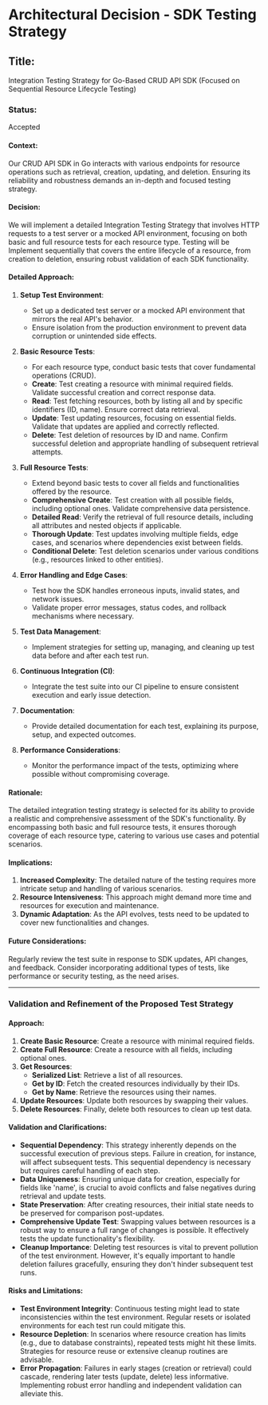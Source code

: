 # Architectural Decision - SDK Testing Strategy

## Title:

Integration Testing Strategy for Go-Based CRUD API SDK (Focused on Sequential Resource Lifecycle Testing)

### Status:

Accepted

#### Context:

Our CRUD API SDK in Go interacts with various endpoints for resource operations such as retrieval, creation, updating, and deletion. Ensuring its reliability and robustness demands an in-depth and focused testing strategy.

#### Decision:

We will implement a detailed Integration Testing Strategy that involves HTTP requests to a test server or a mocked API environment, focusing on both basic and full resource tests for each resource type. Testing will be Implement sequentially that covers the entire lifecycle of a resource, from creation to deletion, ensuring robust validation of each SDK functionality.

#### Detailed Approach:

1. **Setup Test Environment**:
   - Set up a dedicated test server or a mocked API environment that mirrors the real API's behavior.
   - Ensure isolation from the production environment to prevent data corruption or unintended side effects.

2. **Basic Resource Tests**:
   - For each resource type, conduct basic tests that cover fundamental operations (CRUD).
   - **Create**: Test creating a resource with minimal required fields. Validate successful creation and correct response data.
   - **Read**: Test fetching resources, both by listing all and by specific identifiers (ID, name). Ensure correct data retrieval.
   - **Update**: Test updating resources, focusing on essential fields. Validate that updates are applied and correctly reflected.
   - **Delete**: Test deletion of resources by ID and name. Confirm successful deletion and appropriate handling of subsequent retrieval attempts.

3. **Full Resource Tests**:
   - Extend beyond basic tests to cover all fields and functionalities offered by the resource.
   - **Comprehensive Create**: Test creation with all possible fields, including optional ones. Validate comprehensive data persistence.
   - **Detailed Read**: Verify the retrieval of full resource details, including all attributes and nested objects if applicable.
   - **Thorough Update**: Test updates involving multiple fields, edge cases, and scenarios where dependencies exist between fields.
   - **Conditional Delete**: Test deletion scenarios under various conditions (e.g., resources linked to other entities).

4. **Error Handling and Edge Cases**:
   - Test how the SDK handles erroneous inputs, invalid states, and network issues.
   - Validate proper error messages, status codes, and rollback mechanisms where necessary.

5. **Test Data Management**:
   - Implement strategies for setting up, managing, and cleaning up test data before and after each test run.

6. **Continuous Integration (CI)**:
   - Integrate the test suite into our CI pipeline to ensure consistent execution and early issue detection.

7. **Documentation**:
   - Provide detailed documentation for each test, explaining its purpose, setup, and expected outcomes.

8. **Performance Considerations**:
   - Monitor the performance impact of the tests, optimizing where possible without compromising coverage.

#### Rationale:
The detailed integration testing strategy is selected for its ability to provide a realistic and comprehensive assessment of the SDK's functionality. By encompassing both basic and full resource tests, it ensures thorough coverage of each resource type, catering to various use cases and potential scenarios.

#### Implications:

1. **Increased Complexity**: The detailed nature of the testing requires more intricate setup and handling of various scenarios.
2. **Resource Intensiveness**: This approach might demand more time and resources for execution and maintenance.
3. **Dynamic Adaptation**: As the API evolves, tests need to be updated to cover new functionalities and changes.

#### Future Considerations:

Regularly review the test suite in response to SDK updates, API changes, and feedback. Consider incorporating additional types of tests, like performance or security testing, as the need arises.

---

### Validation and Refinement of the Proposed Test Strategy

#### Approach:

1. **Create Basic Resource**: Create a resource with minimal required fields.
2. **Create Full Resource**: Create a resource with all fields, including optional ones.
3. **Get Resources**:
   - **Serialized List**: Retrieve a list of all resources.
   - **Get by ID**: Fetch the created resources individually by their IDs.
   - **Get by Name**: Retrieve the resources using their names.
4. **Update Resources**: Update both resources by swapping their values.
5. **Delete Resources**: Finally, delete both resources to clean up test data.

#### Validation and Clarifications:

- **Sequential Dependency**: This strategy inherently depends on the successful execution of previous steps. Failure in creation, for instance, will affect subsequent tests. This sequential dependency is necessary but requires careful handling of each step.
- **Data Uniqueness**: Ensuring unique data for creation, especially for fields like 'name', is crucial to avoid conflicts and false negatives during retrieval and update tests.
- **State Preservation**: After creating resources, their initial state needs to be preserved for comparison post-updates.
- **Comprehensive Update Test**: Swapping values between resources is a robust way to ensure a full range of changes is possible. It effectively tests the update functionality's flexibility.
- **Cleanup Importance**: Deleting test resources is vital to prevent pollution of the test environment. However, it's equally important to handle deletion failures gracefully, ensuring they don't hinder subsequent test runs.

#### Risks and Limitations:

- **Test Environment Integrity**: Continuous testing might lead to state inconsistencies within the test environment. Regular resets or isolated environments for each test run could mitigate this.
- **Resource Depletion**: In scenarios where resource creation has limits (e.g., due to database constraints), repeated tests might hit these limits. Strategies for resource reuse or extensive cleanup routines are advisable.
- **Error Propagation**: Failures in early stages (creation or retrieval) could cascade, rendering later tests (update, delete) less informative. Implementing robust error handling and independent validation can alleviate this.